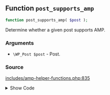## Function `post_supports_amp`

```php
function post_supports_amp( $post );
```

Determine whether a given post supports AMP.

### Arguments

* `\WP_Post $post` - Post.

### Source

[includes/amp-helper-functions.php:835](TODO)

<details>
<summary>Show Code</summary>

```php
<php ?>```

</details>
